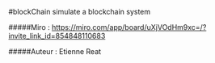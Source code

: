 #blockChain
simulate a blockchain system

#####Miro :
https://miro.com/app/board/uXjVOdHm9xc=/?invite_link_id=854848110683

#####Auteur :
Etienne Reat